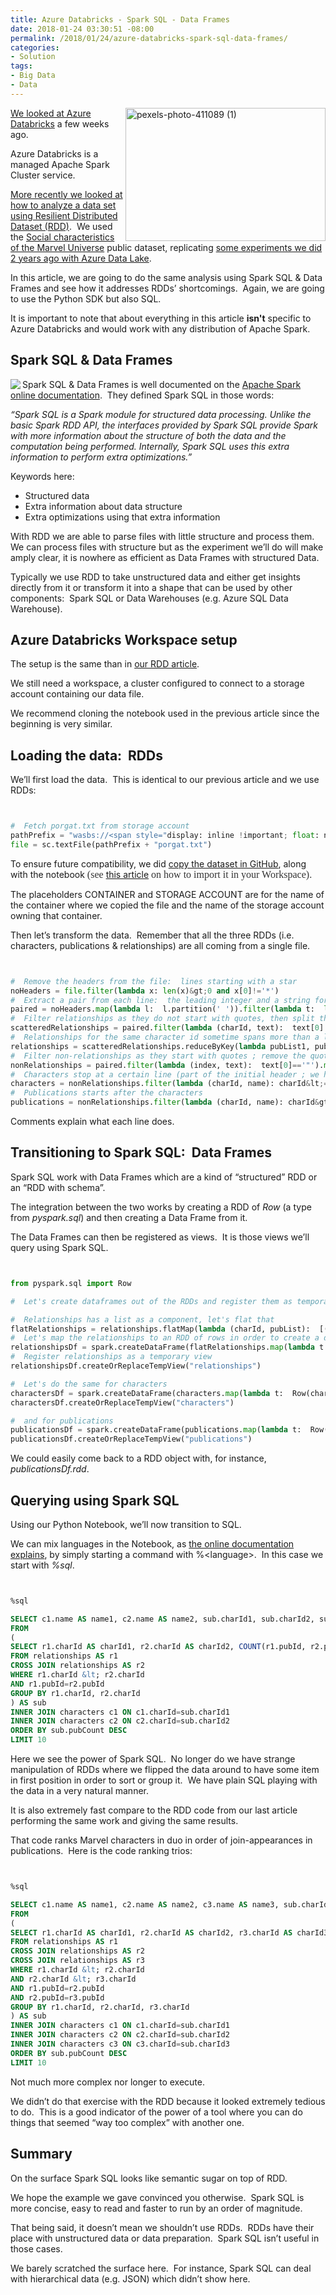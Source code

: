 ```yaml
---
title: Azure Databricks - Spark SQL - Data Frames
date: 2018-01-24 03:30:51 -08:00
permalink: /2018/01/24/azure-databricks-spark-sql-data-frames/
categories:
- Solution
tags:
- Big Data
- Data
---
```

<img style="border:0 currentcolor;float:right;display:inline;background-image:none;" title="pexels-photo-411089 (1)" src="/assets/posts/2018/1/azure-databricks-spark-sql-data-frames/pexels-photo-411089-1.jpg" alt="pexels-photo-411089 (1)" width="320" height="213" align="right" border="0" /><a href="https://vincentlauzon.com/2017/12/18/azure-databricks-getting-started/">We looked at Azure Databricks</a> a few weeks ago.

Azure Databricks is a managed Apache Spark Cluster service.

<a href="https://vincentlauzon.com/2018/01/17/azure-databricks-rdd-resilient-distributed-dataset/">More recently we looked at how to analyze a data set using Resilient Distributed Dataset (RDD)</a>.  We used the <a href="http://bioinfo.uib.es/~joemiro/marvel.html">Social characteristics of the Marvel Universe</a> public dataset, replicating <a href="https://vincentlauzon.com/2016/01/13/azure-data-lake-analytics-loading-files-with-custom-c-code/">some experiments we did 2 years ago with Azure Data Lake</a>.

In this article, we are going to do the same analysis using Spark SQL &amp; Data Frames and see how it addresses RDDs’ shortcomings.  Again, we are going to use the Python SDK but also SQL.

It is important to note that about everything in this article <strong>isn't</strong> specific to Azure Databricks and would work with any distribution of Apache Spark.
<h2>Spark SQL &amp; Data Frames</h2>
<img style="border:0 currentcolor;float:left;display:inline;background-image:none;" src="/assets/posts/2018/1/azure-databricks-spark-sql-data-frames/databricks_logo1.png" align="left" border="0" />

Spark SQL &amp; Data Frames is well documented on the <a href="https://spark.apache.org/docs/latest/sql-programming-guide.html" target="_blank" rel="noopener">Apache Spark online documentation</a>.  They defined Spark SQL in those words:

<em>“Spark SQL is a Spark module for structured data processing. Unlike the basic Spark RDD API, the interfaces provided by Spark SQL provide Spark with more information about the structure of both the data and the computation being performed. Internally, Spark SQL uses this extra information to perform extra optimizations.”</em>

Keywords here:
<ul>
 	<li>Structured data</li>
 	<li>Extra information about data structure</li>
 	<li>Extra optimizations using that extra information</li>
</ul>
With RDD we are able to parse files with little structure and process them.  We can process files with structure but as the experiment we’ll do will make amply clear, it is nowhere as efficient as Data Frames with structured Data.

Typically we use RDD to take unstructured data and either get insights directly from it or transform it into a shape that can be used by other components:  Spark SQL or Data Warehouses (e.g. Azure SQL Data Warehouse).
<h2>Azure Databricks Workspace setup</h2>
The setup is the same than in <a href="https://vincentlauzon.com/2018/01/17/azure-databricks-rdd-resilient-distributed-dataset/">our RDD article</a>.

We still need a workspace, a cluster configured to connect to a storage account containing our data file.

We recommend cloning the notebook used in the previous article since the beginning is very similar.
<h2>Loading the data:  RDDs</h2>
We’ll first load the data.  This is identical to our previous article and we use RDDs:

```python


#  Fetch porgat.txt from storage account
pathPrefix = "wasbs://<span style="display: inline !important; float: none; background-color: transparent; color: #333333; cursor: text; font-family: Georgia,'Times New Roman','Bitstream Charter',Times,serif; font-size: 16px; font-style: normal; font-variant: normal; font-weight: 400; letter-spacing: normal; orphans: 2; text-align: left; text-decoration: none; text-indent: 0px; text-transform: none; -webkit-text-stroke-width: 0px; white-space: normal; word-spacing: 0px;"><CONTAINER>@<STORAGE ACCOUNT></span>/"
file = sc.textFile(pathPrefix + "porgat.txt")
```

To ensure future compatibility, we did <a href="https://github.com/vplauzon/databricks/tree/master/dataframes">copy the dataset in GitHub</a>, along with the notebook <span style="display:inline !important;float:none;background-color:transparent;color:#333333;cursor:text;font-family:Georgia, 'Times New Roman', 'Bitstream Charter', Times, serif;font-size:16px;font-style:normal;font-variant:normal;font-weight:400;letter-spacing:normal;orphans:2;text-align:left;text-decoration:none;text-indent:0;text-transform:none;white-space:normal;word-spacing:0;"> (see </span><a href="https://vincentlauzon.com/2018/02/27/import-notebooks-in-databricks/">this article</a><span style="display:inline !important;float:none;background-color:transparent;color:#333333;cursor:text;font-family:Georgia, 'Times New Roman', 'Bitstream Charter', Times, serif;font-size:16px;font-style:normal;font-variant:normal;font-weight:400;letter-spacing:normal;orphans:2;text-align:left;text-decoration:none;text-indent:0;text-transform:none;white-space:normal;word-spacing:0;"> on how to import it in your Workspace)</span>.

The placeholders CONTAINER and STORAGE ACCOUNT are for the name of the container where we copied the file and the name of the storage account owning that container.

Then let’s transform the data.  Remember that all the three RDDs (i.e. characters, publications &amp; relationships) are all coming from a single file.

```python


#  Remove the headers from the file:  lines starting with a star
noHeaders = file.filter(lambda x: len(x)&gt;0 and x[0]!='*')
#  Extract a pair from each line:  the leading integer and a string for the rest of the line
paired = noHeaders.map(lambda l:  l.partition(' ')).filter(lambda t:  len(t)==3 and len(t[0])&gt;0 and len(t[2])&gt;0).map(lambda t: (int(t[0]), t[2]))
#  Filter relationships as they do not start with quotes, then split the integer list
scatteredRelationships = paired.filter(lambda (charId, text):  text[0]!='"').map(lambda (charId, text): (charId, [int(x) for x in text.split(' ')]))
#  Relationships for the same character id sometime spans more than a line in the file, so let's group them together
relationships = scatteredRelationships.reduceByKey(lambda pubList1, pubList2: pubList1 + pubList2)
#  Filter non-relationships as they start with quotes ; remove the quotes
nonRelationships = paired.filter(lambda (index, text):  text[0]=='"').map(lambda (index, text):  (index, text[1:-1].strip()))
#  Characters stop at a certain line (part of the initial header ; we hardcode it here)
characters = nonRelationships.filter(lambda (charId, name): charId&lt;=6486)
#  Publications starts after the characters
publications = nonRelationships.filter(lambda (charId, name): charId&gt;6486)

```

Comments explain what each line does.
<h2>Transitioning to Spark SQL:  Data Frames</h2>
Spark SQL work with Data Frames which are a kind of “structured” RDD or an “RDD with schema”.

The integration between the two works by creating a RDD of <em>Row</em> (a type from <em>pyspark.sql</em>) and then creating a Data Frame from it.

The Data Frames can then be registered as views.  It is those views we’ll query using Spark SQL.

```python


from pyspark.sql import Row

#  Let's create dataframes out of the RDDs and register them as temporary views for SQL to use

#  Relationships has a list as a component, let's flat that
flatRelationships = relationships.flatMap(lambda (charId, pubList):  [(charId, pubId) for pubId in pubList])
#  Let's map the relationships to an RDD of rows in order to create a data frame out of it
relationshipsDf = spark.createDataFrame(flatRelationships.map(lambda t: Row(charId=t[0], pubId=t[1])))
#  Register relationships as a temporary view
relationshipsDf.createOrReplaceTempView("relationships")

#  Let's do the same for characters
charactersDf = spark.createDataFrame(characters.map(lambda t:  Row(charId=t[0], name=t[1])))
charactersDf.createOrReplaceTempView("characters")

#  and for publications
publicationsDf = spark.createDataFrame(publications.map(lambda t:  Row(pubId=t[0], name=t[1])))
publicationsDf.createOrReplaceTempView("publications")

```

We could easily come back to a RDD object with, for instance, <em>publicationsDf.rdd</em>.
<h2>Querying using Spark SQL</h2>
Using our Python Notebook, we’ll now transition to SQL.

We can mix languages in the Notebook, as <a href="https://docs.azuredatabricks.net/user-guide/notebooks/index.html#mixing-languages-in-a-notebook" target="_blank" rel="noopener">the online documentation explains</a>, by simply starting a command with %&lt;language&gt;.  In this case we start with <em>%sql</em>.

```sql


%sql

SELECT c1.name AS name1, c2.name AS name2, sub.charId1, sub.charId2, sub.pubCount
FROM
(
SELECT r1.charId AS charId1, r2.charId AS charId2, COUNT(r1.pubId, r2.pubId) AS pubCount
FROM relationships AS r1
CROSS JOIN relationships AS r2
WHERE r1.charId &lt; r2.charId
AND r1.pubId=r2.pubId
GROUP BY r1.charId, r2.charId
) AS sub
INNER JOIN characters c1 ON c1.charId=sub.charId1
INNER JOIN characters c2 ON c2.charId=sub.charId2
ORDER BY sub.pubCount DESC
LIMIT 10

```

Here we see the power of Spark SQL.  No longer do we have strange manipulation of RDDs where we flipped the data around to have some item in first position in order to sort or group it.  We have plain SQL playing with the data in a very natural manner.

It is also extremely fast compare to the RDD code from our last article performing the same work and giving the same results.

That code ranks Marvel characters in duo in order of join-appearances in publications.  Here is the code ranking trios:

```sql


%sql

SELECT c1.name AS name1, c2.name AS name2, c3.name AS name3, sub.charId1, sub.charId2, sub.charId3, sub.pubCount
FROM
(
SELECT r1.charId AS charId1, r2.charId AS charId2, r3.charId AS charId3, COUNT(r1.pubId, r2.pubId, r3.pubId) AS pubCount
FROM relationships AS r1
CROSS JOIN relationships AS r2
CROSS JOIN relationships AS r3
WHERE r1.charId &lt; r2.charId
AND r2.charId &lt; r3.charId
AND r1.pubId=r2.pubId
AND r2.pubId=r3.pubId
GROUP BY r1.charId, r2.charId, r3.charId
) AS sub
INNER JOIN characters c1 ON c1.charId=sub.charId1
INNER JOIN characters c2 ON c2.charId=sub.charId2
INNER JOIN characters c3 ON c3.charId=sub.charId3
ORDER BY sub.pubCount DESC
LIMIT 10

```

Not much more complex nor longer to execute.

We didn’t do that exercise with the RDD because it looked extremely tedious to do.  This is a good indicator of the power of a tool where you can do things that seemed “way too complex” with another one.
<h2>Summary</h2>
On the surface Spark SQL looks like semantic sugar on top of RDD.

We hope the example we gave convinced you otherwise.  Spark SQL is more concise, easy to read and faster to run by an order of magnitude.

That being said, it doesn’t mean we shouldn’t use RDDs.  RDDs have their place with unstructured data or data preparation.  Spark SQL isn’t useful in those cases.

We barely scratched the surface here.  For instance, Spark SQL can deal with hierarchical data (e.g. JSON) which didn’t show here.